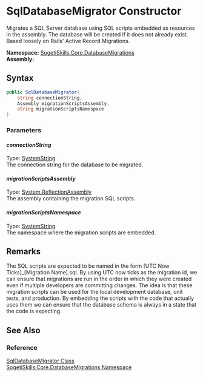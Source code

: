 SqlDatabaseMigrator Constructor
===============================
Migrates a SQL Server database using SQL scripts embedded as resources in the assembly. The database will be created if it does not already exist. Based loosely on Rails' Active Record Migrations.

**Namespace:** [SogetiSkills.Core.DatabaseMigrations][1]  
**Assembly:**

Syntax
------

```csharp
public SqlDatabaseMigrator(
	string connectionString,
	Assembly migrationScriptsAssembly,
	string migrationScriptsNamespace
)
```

### Parameters

#### *connectionString*
Type: [SystemString][2]  
The connection string for the database to be migrated.

#### *migrationScriptsAssembly*
Type: [System.ReflectionAssembly][3]  
The assembly containing the migration SQL scripts.

#### *migrationScriptsNamespace*
Type: [SystemString][2]  
The namespace where the migration scripts are embedded.


Remarks
-------
 The SQL scripts are expected to be named in the form [UTC Now Ticks]_[Migration Name].sql. By using UTC now ticks as the migration id, we can ensure that migrations are run in the order in which they were created even if multiple developers are committing changes. The idea is that these migration scripts can be used for the local development database, unit tests, and production. By embedding the scripts with the code that actually uses them we can ensure that the database schema is always in a state that the code is expecting. 

See Also
--------

### Reference
[SqlDatabaseMigrator Class][4]  
[SogetiSkills.Core.DatabaseMigrations Namespace][1]  

[1]: ../README.md
[2]: http://msdn.microsoft.com/en-us/library/s1wwdcbf
[3]: http://msdn.microsoft.com/en-us/library/xbe1wdx9
[4]: README.md